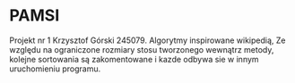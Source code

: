 # PAMSI
Projekt nr 1
Krzysztof Górski 245079.
Algorytmy inspirowane wikipedią, 
Ze względu na ograniczone rozmiary stosu tworzonego wewnątrz metody, kolejne sortowania są zakomentowane i kazde odbywa sie w innym uruchomieniu programu.
